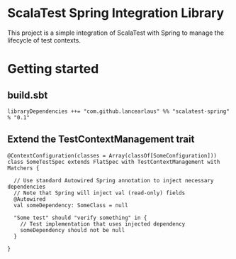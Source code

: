 # ScalaTest Spring Integration Library

This project is a simple integration of ScalaTest with Spring to manage the lifecycle of test contexts.

# Getting started

## build.sbt

````
libraryDependencies ++= "com.github.lancearlaus" %% "scalatest-spring" % "0.1"
````

## Extend the TestContextManagement trait

````
@ContextConfiguration(classes = Array(classOf[SomeConfiguration]))
class SomeTestSpec extends FlatSpec with TestContextManagement with Matchers {

  // Use standard Autowired Spring annotation to inject necessary dependencies
  // Note that Spring will inject val (read-only) fields
  @Autowired
  val someDependency: SomeClass = null

  "Some test" should "verify something" in {
    // Test implementation that uses injected dependency
    someDependency should not be null
  }

}
````